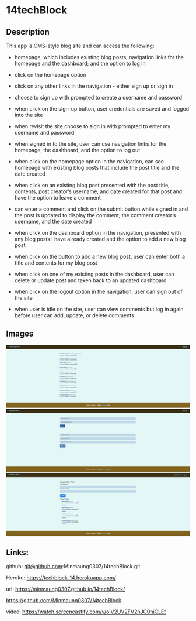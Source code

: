 # 14techBlock

## Description

This app is CMS-style blog site and can access the following:

- homepage, which includes existing blog posts; navigation links for the homepage and the dashboard; and the option to log in

- click on the homepage option

- click on any other links in the navigation - either sign up or sign in

- choose to sign up with prompted to create a username and password

- when click on the sign-up button, user credentials are saved and logged into the site

- when revisit the site choose to sign in with prompted to enter my username and password

- when signed in to the site, user can use navigation links for the homepage, the dashboard, and the option to log out

- when click on the homepage option in the navigation, can see homepage with existing blog posts that include the post title and the date created

- when click on an existing blog post presented with the post title, contents, post creator’s username, and date created for that post and have the option to leave a comment

- can enter a comment and click on the submit button while signed in and the post is updated to display the comment, the comment creator’s username, and the date created

- when click on the dashboard option in the navigation, presented with any blog posts I have already created and the option to add a new blog post

- when click on the button to add a new blog post, user can enter both a title and contents for my blog post

- when click on one of my existing posts in the dashboard, user can delete or update post and taken back to an updated dashboard

- when click on the logout option in the navigation, user can sign out of the site

- when user is idle on the site, user can view comments but log in again before user can add, update, or delete comments

## Images

![Sample3](./public/images/14techBlock01.png)
![Sample4](./public/images/14techBlock02.png)
![Sample1](./public/images/14techBlock03.png)

## Links:

github:
git@github.com:Minmaung0307/14techBlock.git

Heroku: https://techblock-14.herokuapp.com/

url:
https://minmaung0307.github.io/14techBlock/

https://github.com/Minmaung0307/14techBlock

video:
https://watch.screencastify.com/v/oiV2UV2FV2nJC0niCLEt
